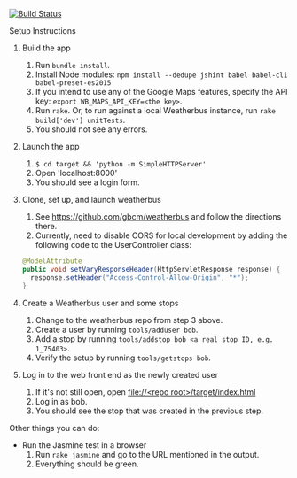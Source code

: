 [![Build Status](https://travis-ci.org/seattle-beach/weatherbus-web.svg?branch=master)](https://travis-ci.org/seattle-beach/weatherbus-web)

Setup Instructions 

1. Build the app
    1. Run `bundle install`.
    2. Install Node modules: `npm install --dedupe jshint babel babel-cli babel-preset-es2015`
    3. If you intend to use any of the Google Maps features, specify the API key: `export WB_MAPS_API_KEY=<the key>`.
    4. Run `rake`. Or, to run against a local Weatherbus instance, run `rake build['dev'] unitTests`.
    5. You should not see any errors.

2. Launch the app
    1. `$ cd target && 'python -m SimpleHTTPServer'`
    1. Open 'localhost:8000'
    1. You should see a login form.

3. Clone, set up, and launch weatherbus
    1. See <https://github.com/gbcm/weatherbus> and follow the directions there.
    2. Currently, need to disable CORS for local development by adding the following code to the UserController class:

    ```java
    @ModelAttribute
    public void setVaryResponseHeader(HttpServletResponse response) {
      response.setHeader("Access-Control-Allow-Origin", "*");
    }
    ```

4. Create a Weatherbus user and some stops
    1. Change to the weatherbus repo from step 3 above.
    2. Create a user by running `tools/adduser bob`.
    3. Add a stop by running `tools/addstop bob <a real stop ID, e.g. 1_75403>`.
    4. Verify the setup by running `tools/getstops bob`.

5. Log in to the web front end as the newly created user
    1. If it's not still open, open [file://&lt;repo root&gt;/target/index.html]()
    2. Log in as bob.
    3. You should see the stop that was created in the previous step.


Other things you can do:

* Run the Jasmine test in a browser
    1. Run `rake jasmine` and go to the URL mentioned in the output.
    2. Everything should be green.
